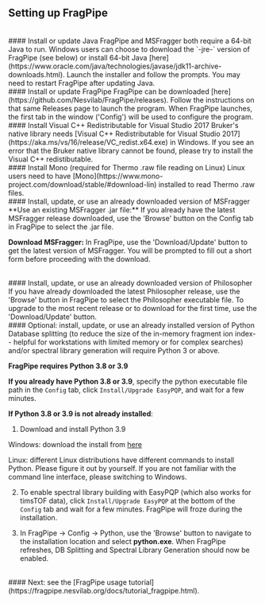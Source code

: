 
## Setting up FragPipe

<br>
#### Install or update Java
FragPipe and MSFragger both require a 64-bit Java to run. Windows users can choose to download the `-jre-` version of FragPipe (see below) or install 64-bit Java [here](https://www.oracle.com/java/technologies/javase/jdk11-archive-downloads.html). Launch the installer and follow the prompts. You may need to restart FragPipe after updating Java.

<br>
#### Install or update FragPipe
FragPipe can be downloaded [here](https://github.com/Nesvilab/FragPipe/releases). Follow the instructions on that same Releases page to launch the program.  When FragPipe launches, the first tab in the window ('Config') will be used to configure the program.

<br>
#### Install Visual C++ Redistributable for Visual Studio 2017
Bruker's native library needs [Visual C++ Redistributable for Visual Studio 2017](https://aka.ms/vs/16/release/VC_redist.x64.exe) in Windows. If you see an error that the Bruker native library cannot be found, please try to install the Visual C++ redistibutable.

<br>
#### Install Mono (required for Thermo .raw file reading on Linux)
Linux users need to have [Mono](https://www.mono-project.com/download/stable/#download-lin) installed to read Thermo .raw files.

<br>
#### Install, update, or use an already downloaded version of MSFragger
**Use an existing MSFragger .jar file:** If you already have the latest MSFragger release downloaded, use the 'Browse' button on the Config tab in FragPipe to select the .jar file.

**Download MSFragger:** In FragPipe, use the 'Download/Update' button to get the latest version of MSFragger. You will be prompted to fill out a short form before proceeding with the download.

<br>
#### Install, update, or use an already downloaded version of Philosopher
If you have already downloaded the latest Philosopher release, use the 'Browse' button in FragPipe to select the Philosopher executable file. To upgrade to the most recent release or to download for the first time, use the 'Download/Update' button.

<br>
#### Optional: install, update, or use an already installed version of Python
Database splitting (to reduce the size of the in-memory fragment ion index-- helpful for workstations with limited memory or for complex searches) and/or spectral library generation will require Python 3 or above.

**FragPipe requires Python 3.8 or 3.9**

**If you already have Python 3.8 or 3.9**, specify the python executable file path in the `Config` tab, click `Install/Upgrade EasyPQP`, and wait for a few minutes.

**If Python 3.8 or 3.9 is not already installed**:
1) Download and install Python 3.9

Windows: download the install from [here](https://www.python.org/ftp/python/3.9.13/python-3.9.13-amd64.exe)

Linux: different Linux distributions have different commands to install Python. Please figure it out by yourself. If you are not familiar with the command line interface, please switching to Windows.

2)  To enable spectral library building with EasyPQP (which also works for timsTOF data), click `Install/Upgrade EasyPQP` at the bottom of the `Config` tab and wait for a few minutes. FragPipe will froze during the installation.


3) In FragPipe -> Config -> Python, use the 'Browse' button to navigate to the installation location and select **python.exe**. When FragPipe refreshes, DB Splitting and Spectral Library Generation should now be enabled.


<br>
#### Next: see the [FragPipe usage tutorial](https://fragpipe.nesvilab.org/docs/tutorial_fragpipe.html).

